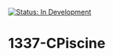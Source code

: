 [![Status: In Development](https://img.shields.io/badge/Status-In%20Development-blue)]()

# 1337-CPiscine
